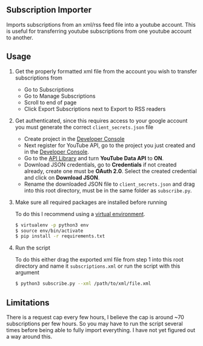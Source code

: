 ## Subscription Importer

Imports subscriptions from an xml/rss feed file into a youtube account. This is useful for transferring youtube subscriptions from one youtube account to another.

## Usage

1. Get the properly formatted xml file from the account you wish to transfer subscriptions from

	- Go to Subscriptions
	- Go to Manage Subscriptions
	- Scroll to end of page
	- Click Export Subscriptions next to Export to RSS readers

2. Get authenticated, since this requires access to your google account you must generate the correct `client_secrets.json` file

	- Create project in the [Developer Console](https://console.developers.google.com/apis/dashboard)
	- Next register for YouTube API, go to the project you just created and in the [Developer Console](https://console.developers.google.com/apis/dashboard). 
	- Go to the [API Library](https://console.developers.google.com/apis/library) and turn __YouTube Data API__ to __ON__.
	- Download JSON credentials, go to __Credentials__ if not created already, create one must be __OAuth 2.0__. Select the created credential and click on __Download JSON__.
	- Rename the downloaded JSON file to `client_secrets.json` and drag into this root directory, must be in the same folder as `subscribe.py`.
	
3. Make sure all required packages are installed before running

	To do this I recommend using a [virtual environment](https://virtualenv.pypa.io/en/stable/). 
	
	```bash
	$ virtualenv -p python3 env
	$ source env/bin/activate
	$ pip install -r requirements.txt
	
	```

4. Run the script
	
	To do this either drag the exported xml file from step 1 into this root directory and name it `subscriptions.xml` or run the script with this argument 
	
	```bash
	$ python3 subscribe.py --xml /path/to/xml/file.xml
	```
	
	
	
## Limitations

There is a request cap every few hours, I believe the cap is around ~70 subscriptions per few hours. So you may have to run the script several times before being able to fully import everything. I have not yet figured out a way around this.
